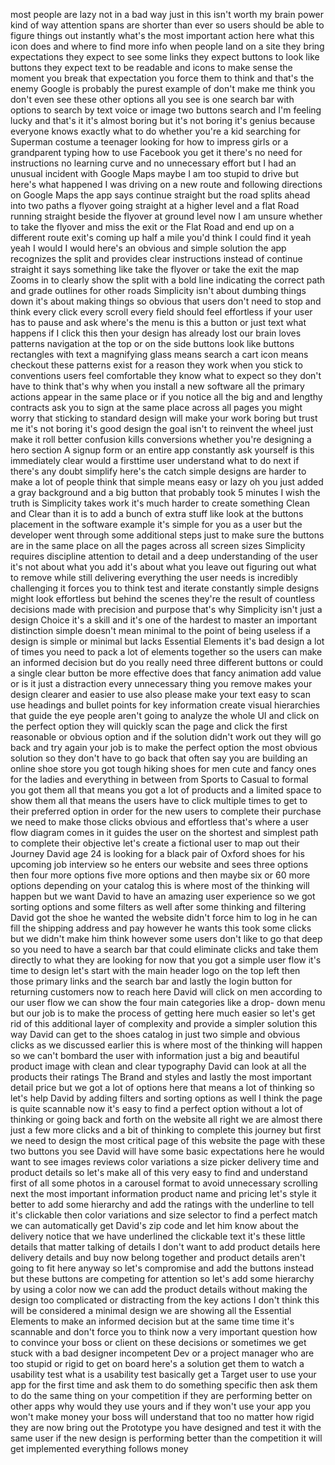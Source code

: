 most people are lazy not in a bad way just in this isn't worth my brain power kind of way attention spans are shorter than ever so users should be able to figure things out instantly what's the most important action here what this icon does and where to find more info when people land on a site they bring expectations they expect to see some links they expect buttons to look like buttons they expect text to be readable and icons to make sense the moment you break that expectation you force them to think and that's the enemy Google is probably the purest example of don't make me think you don't even see these other options all you see is one search bar with options to search by text voice or image two buttons search and I'm feeling lucky and that's it it's almost boring but it's not boring it's genius because everyone knows exactly what to do whether you're a kid searching for Superman costume a teenager looking for how to impress girls or a grandparent typing how to use Facebook you get it there's no need for instructions no learning curve and no unnecessary effort but I had an unusual incident with Google Maps maybe I am too stupid to drive but here's what happened I was driving on a new route and following directions on Google Maps the app says continue straight but the road splits ahead into two paths a flyover going straight at a higher level and a flat Road running straight beside the flyover at ground level now I am unsure whether to take the flyover and miss the exit or the Flat Road and end up on a different route exit's coming up half a mile you'd think I could find it yeah yeah I would I would here's an obvious and simple solution the app recognizes the split and provides clear instructions instead of continue straight it says something like take the flyover or take the exit the map Zooms in to clearly show the split with a bold line indicating the correct path and grade outlines for other roads Simplicity isn't about dumbing things down it's about making things so obvious that users don't need to stop and think every click every scroll every field should feel effortless if your user has to pause and ask where's the menu is this a button or just text what happens if I click this then your design has already lost our brain loves patterns navigation at the top or on the side buttons look like buttons rectangles with text a magnifying glass means search a cart icon means checkout these patterns exist for a reason they work when you stick to conventions users feel comfortable they know what to expect so they don't have to think that's why when you install a new software all the primary actions appear in the same place or if you notice all the big and and lengthy contracts ask you to sign at the same place across all pages you might worry that sticking to standard design will make your work boring but trust me it's not boring it's good design the goal isn't to reinvent the wheel just make it roll better confusion kills conversions whether you're designing a hero section A signup form or an entire app constantly ask yourself is this immediately clear would a firsttime user understand what to do next if there's any doubt simplify here's the catch simple designs are harder to make a lot of people think that simple means easy or lazy oh you just added a gray background and a big button that probably took 5 minutes I wish the truth is Simplicity takes work it's much harder to create something Clean and Clear than it is to add a bunch of extra stuff like look at the buttons placement in the software example it's simple for you as a user but the developer went through some additional steps just to make sure the buttons are in the same place on all the pages across all screen sizes Simplicity requires discipline attention to detail and a deep understanding of the user it's not about what you add it's about what you leave out figuring out what to remove while still delivering everything the user needs is incredibly challenging it forces you to think test and iterate constantly simple designs might look effortless but behind the scenes they're the result of countless decisions made with precision and purpose that's why Simplicity isn't just a design Choice it's a skill and it's one of the hardest to master an important distinction simple doesn't mean minimal to the point of being useless if a design is simple or minimal but lacks Essential Elements it's bad design a lot of times you need to pack a lot of elements together so the users can make an informed decision but do you really need three different buttons or could a single clear button be more effective does that fancy animation add value or is it just a distraction every unnecessary thing you remove makes your design clearer and easier to use also please make your text easy to scan use headings and bullet points for key information create visual hierarchies that guide the eye people aren't going to analyze the whole UI and click on the perfect option they will quickly scan the page and click the first reasonable or obvious option and if the solution didn't work out they will go back and try again your job is to make the perfect option the most obvious solution so they don't have to go back that often say you are building an online shoe store you got tough hiking shoes for men cute and fancy ones for the ladies and everything in between from Sports to Casual to formal you got them all that means you got a lot of products and a limited space to show them all that means the users have to click multiple times to get to their preferred option in order for the new users to complete their purchase we need to make those clicks obvious and effortless that's where a user flow diagram comes in it guides the user on the shortest and simplest path to complete their objective let's create a fictional user to map out their Journey David age 24 is looking for a black pair of Oxford shoes for his upcoming job interview so he enters our website and sees three options then four more options five more options and then maybe six or 60 more options depending on your catalog this is where most of the thinking will happen but we want David to have an amazing user experience so we got sorting options and some filters as well after some thinking and filtering David got the shoe he wanted the website didn't force him to log in he can fill the shipping address and pay however he wants this took some clicks but we didn't make him think however some users don't like to go that deep so you need to have a search bar that could eliminate clicks and take them directly to what they are looking for now that you got a simple user flow it's time to design let's start with the main header logo on the top left then those primary links and the search bar and lastly the login button for returning customers now to reach here David will click on men according to our user flow we can show the four main categories like a drop- down menu but our job is to make the process of getting here much easier so let's get rid of this additional layer of complexity and provide a simpler solution this way David can get to the shoes catalog in just two simple and obvious clicks as we discussed earlier this is where most of the thinking will happen so we can't bombard the user with information just a big and beautiful product image with clean and clear typography David can look at all the products their ratings The Brand and styles and lastly the most important detail price but we got a lot of options here that means a lot of thinking so let's help David by adding filters and sorting options as well I think the page is quite scannable now it's easy to find a perfect option without a lot of thinking or going back and forth on the website all right we are almost there just a few more clicks and a bit of thinking to complete this journey but first we need to design the most critical page of this website the page with these two buttons you see David will have some basic expectations here he would want to see images reviews color variations a size picker delivery time and product details so let's make all of this very easy to find and understand first of all some photos in a carousel format to avoid unnecessary scrolling next the most important information product name and pricing let's style it better to add some hierarchy and add the ratings with the underline to tell it's clickable then color variations and size selector to find a perfect match we can automatically get David's zip code and let him know about the delivery notice that we have underlined the clickable text it's these little details that matter talking of details I don't want to add product details here delivery details and buy now belong together and product details aren't going to fit here anyway so let's compromise and add the buttons instead but these buttons are competing for attention so let's add some hierarchy by using a color now we can add the product details without making the design too complicated or distracting from the key actions I don't think this will be considered a minimal design we are showing all the Essential Elements to make an informed decision but at the same time time it's scannable and don't force you to think now a very important question how to convince your boss or client on these decisions or sometimes we get stuck with a bad designer incompetent Dev or a project manager who are too stupid or rigid to get on board here's a solution get them to watch a usability test what is a usability test basically get a Target user to use your app for the first time and ask them to do something specific then ask them to do the same thing on your competition if they are performing better on other apps why would they use yours and if they won't use your app you won't make money your boss will understand that too no matter how rigid they are now bring out the Prototype you have designed and test it with the same user if the new design is performing better than the competition it will get implemented everything follows money